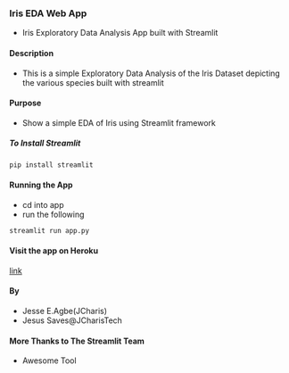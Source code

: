 ### Iris EDA Web App

+ Iris Exploratory Data Analysis App built with Streamlit

#### Description
+ This is a simple Exploratory Data Analysis of the Iris Dataset depicting the various species built with streamlit

#### Purpose
+ Show a simple EDA of Iris using Streamlit framework 

##### To Install Streamlit
```bash
pip install streamlit
```


#### Running the App
+ cd into app
+ run the following

```bash
streamlit run app.py
```

#### Visit the app on Heroku

[link]('https://st-iris-web-app.herokuapp.com/')



#### By
+ Jesse E.Agbe(JCharis)
+ Jesus Saves@JCharisTech

#### More Thanks to The Streamlit Team
+ Awesome Tool
